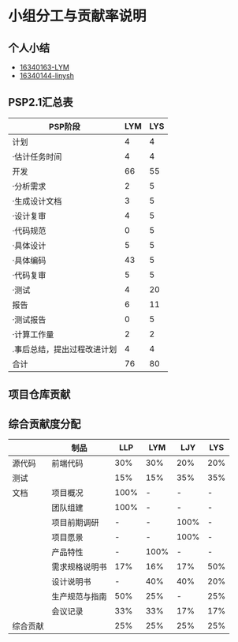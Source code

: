 # 小组分工与贡献率说明

## 个人小结

- [16340163-LYM](16340163-LYM.md)
- [16340144-linysh](16340144-linysh.md)
## PSP2.1汇总表
| PSP阶段 | LYM | LYS |
| --------- | - | - |
| 计划 | 4 | 4 |
| ·估计任务时间 | 4 | 4 |
| 开发 | 66 | 55 |
| ·分析需求 | 2 | 5 |
| ·生成设计文档 | 3 | 5 |
| ·设计复审 | 4 | 5|
| ·代码规范 | 0 | 5 |
| ·具体设计 | 5 | 5 |
| ·具体编码 | 43 | 5 |
| ·代码复审 | 5 | 5 |
| ·测试 | 4 | 20 |
| 报告 | 6 | 11 |
| ·测试报告 | 0 | 5 |
| ·计算工作量 | 2 | 2 |
| .事后总结，提出过程改进计划 | 4 | 4 |
| 合计 | 76 | 80|

## 项目仓库贡献

## 综合贡献度分配
| | 制品 | LLP | LYM | LJY | LYS |
| - | - | - | - | - | - |
| 源代码 | 前端代码 | 30% | 30% | 20% | 20% |
| 测试 | | 15% | 15% | 35% | 35% |
| 文档 | 项目概况 | 100% | - | - | - |
| | 团队组建 | 100% | - | - | - |
| | 项目前期调研 | - | - | 100% | - |
| | 项目愿景 | - | - | 100% | - |
| | 产品特性 | - | 100% | - | - | - |
| | 需求规格说明书 | 17% | 16% | 17% | 50% |
| | 设计说明书 | - | 40% | 40% | 20% |
| | 生产规范与指南 | 50% | 25% | - | 25% | 
| | 会议记录 | 33% | 33% | 17% | 17% |
| 综合贡献 | | 25% | 25% | 25% | 25% |
